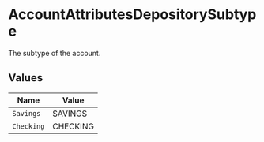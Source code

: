 # AccountAttributesDepositorySubtype

The subtype of the account.


## Values

| Name       | Value      |
| ---------- | ---------- |
| `Savings`  | SAVINGS    |
| `Checking` | CHECKING   |